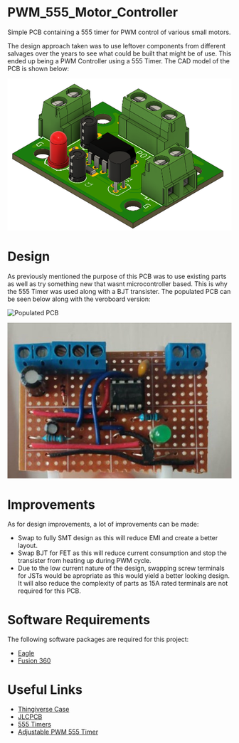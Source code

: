 # PWM_555_Motor_Controller
Simple PCB containing a 555 timer for PWM control of various small motors.

The design approach taken was to use leftover components from different salvages over the years to see what could be built that might be of use. 
This ended up being a PWM Controller using a 555 Timer. The CAD model of the PCB is shown below:

![3D Model of PWM Controller](docs/3D%20Model%20of%20PWM%20Fan%20Controller%20PCB.png)


# Design
As previously mentioned the purpose of this PCB was to use existing parts as well as try something new that wasnt microcontroller based. This is why the 555 Timer was used along with a BJT transister. The populated PCB can be seen below along with the veroboard version:

![Populated PCB]()

![Veroboard PCB](docs/Veroboard%20Version.jpg)

# Improvements
As for design improvements, a lot of improvements can be made:

- Swap to fully SMT design as this will reduce EMI and create a better layout.
- Swap BJT for FET as this will reduce current consumption and stop the transister from heating up during PWM cycle.
- Due to the low current nature of the design, swapping screw terminals for JSTs would be apropriate as this would yield a better looking design. It will also reduce the complexity of parts as 15A rated terminals are not required for this PCB.

# Software Requirements
The following software packages are required for this project:
- [Eagle](https://www.autodesk.co.uk/products/eagle/overview?term=1-YEAR&tab=subscription)
- [Fusion 360](https://www.autodesk.com/products/fusion-360/overview?term=1-YEAR&tab=subscription)

# Useful Links
- [Thingiverse Case](https://www.thingiverse.com/thing:4596800)
- [JLCPCB](https://jlcpcb.com/)
- [555 Timers](https://electronicsclub.info/555timer.htm)
- [Adjustable PWM 555 Timer](https://www.electronicshub.org/555-timer-pwm/)
